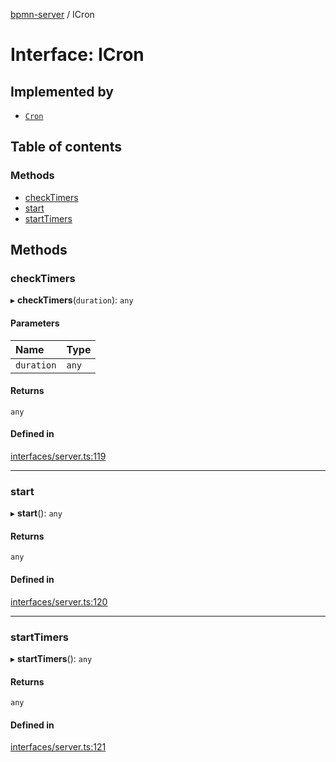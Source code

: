 [bpmn-server](../readme.md) / ICron

# Interface: ICron

## Implemented by

- [`Cron`](../classes/Cron.md)

## Table of contents

### Methods

- [checkTimers](ICron.md#checktimers)
- [start](ICron.md#start)
- [startTimers](ICron.md#starttimers)

## Methods

### checkTimers

▸ **checkTimers**(`duration`): `any`

#### Parameters

| Name | Type |
| :------ | :------ |
| `duration` | `any` |

#### Returns

`any`

#### Defined in

[interfaces/server.ts:119](https://github.com/bpmnServer/bpmn-server/blob/d8a5b7d/src/interfaces/server.ts#L119)

___

### start

▸ **start**(): `any`

#### Returns

`any`

#### Defined in

[interfaces/server.ts:120](https://github.com/bpmnServer/bpmn-server/blob/d8a5b7d/src/interfaces/server.ts#L120)

___

### startTimers

▸ **startTimers**(): `any`

#### Returns

`any`

#### Defined in

[interfaces/server.ts:121](https://github.com/bpmnServer/bpmn-server/blob/d8a5b7d/src/interfaces/server.ts#L121)
